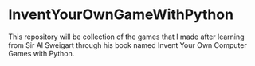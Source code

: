 # InventYourOwnGameWithPython
This repository will be collection of the games that I made after
learning from Sir Al Sweigart through his book named 
Invent Your Own Computer Games with Python.

